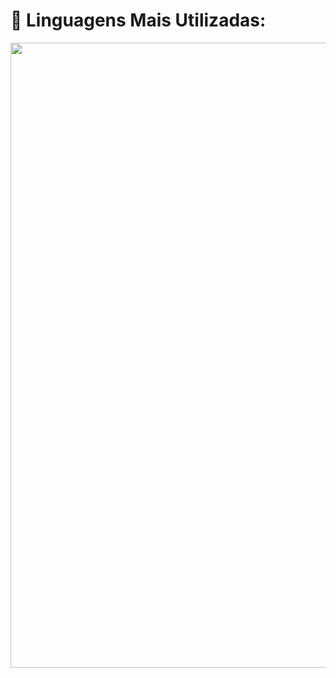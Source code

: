 <div>
  <h1> 🚦 Linguagens Mais Utilizadas:</h1>
  <img width="1000" src="https://github-readme-stats.vercel.app/api/top-langs/?username=JoaoPedroSPT&theme=highcontrast&hide_border=true&bg_color=DEG,4A442D,073B3A&hide_title=true"></img>
</div>
